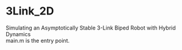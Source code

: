 # 3Link_2D
Simulating an Asymptotically Stable 3-Link Biped Robot with Hybrid Dynamics<br/>
main.m is the entry point.
